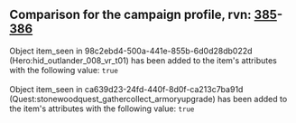 ## Comparison for the campaign profile, rvn: [385](https://github.com/PRO100KatYT/FortniteProfileRevisions/tree/main/profiles/campaign/385%20campaign.json)-[386](https://github.com/PRO100KatYT/FortniteProfileRevisions/tree/main/profiles/campaign/386%20campaign.json)

Object item_seen in 98c2ebd4-500a-441e-855b-6d0d28db022d (Hero:hid_outlander_008_vr_t01) has been added to the item's attributes with the following value: `true`
<br><br>
Object item_seen in ca639d23-24fd-440f-8d0f-ca213c7ba91d (Quest:stonewoodquest_gathercollect_armoryupgrade) has been added to the item's attributes with the following value: `true`
<br><br>
